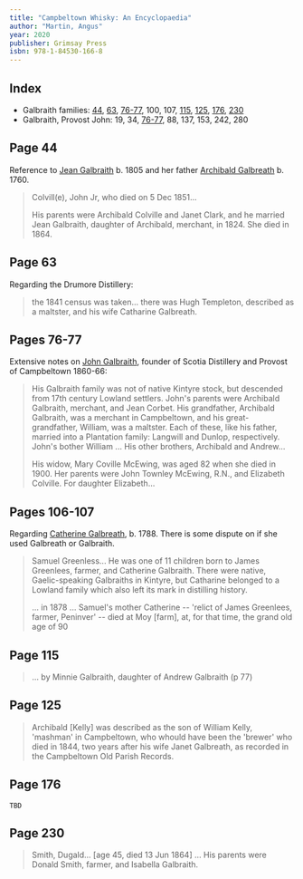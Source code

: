 ```yaml
---
title: "Campbeltown Whisky: An Encyclopaedia"
author: "Martin, Angus"
year: 2020
publisher: Grimsay Press
isbn: 978-1-84530-166-8
---
```


## Index

* Galbraith families: [44](#page-44), [63](#page-63), [76-77](#pages-76-77), 100, 107, [115](#page-115), [125](#page-125), [176](#page-176), [230](#page-230)
* Galbraith, Provost John: 19, 34, [76-77](#pages-76-77), 88, 137, 153, 242, 280

## Page 44

Reference to [Jean Galbraith](/people/galbraith-jean-1805.md) b. 1805 and her father [Archibald Galbreath](/people/galbreath-archibald-1760.md) b. 1760.

> Colvill(e), John Jr, who died on 5 Dec
> 1851...
>
> His parents were Archibald Colville and Janet Clark, and
> he married Jean Galbraith, daughter of Archibald, merchant,
> in 1824. She died in 1864.

## Page 63

Regarding the Drumore Distillery:

> the 1841 census was taken... there was Hugh Templeton,
> described as a maltster, and his wife Catharine Galbreath.
   
## Pages 76-77

Extensive notes on [John Galbraith](/people/galbraith-john-1809.md), founder of Scotia Distillery and Provost of Campbeltown 1860-66:

> His Galbraith family was not of native Kintyre stock, 
> but descended from 17th century Lowland settlers. John's
> parents were Archibald Galbraith, merchant, and Jean
> Corbet. His grandfather, Archibald Galbraith, was a
> merchant in Campbeltown, and his great-grandfather,
> William, was a maltster. Each of these, like his father,
> married into a Plantation family: Langwill and Dunlop,
> respectively. John's bother William ...  His other brothers,
> Archibald and Andrew...
>
> His widow, Mary Coville McEwing, was aged 82 when she died
> in 1900. Her parents were John Townley McEwing, R.N., and 
> Elizabeth Colville. For daughter Elizabeth...
 
## Pages 106-107
 
 Regarding [Catherine Galbreath](/people/galbreath-catherine-1788.md), b. 1788.  There is some dispute on if she used Galbreath or Galbraith.
 
> Samuel Greenless...  He was one of 11 children born to
> James Greenlees, farmer, and Catherine Galbraith. There were
> native, Gaelic-speaking Galbraiths in Kintyre, but Catharine
> belonged to a Lowland family which also left its mark in
> distilling history.
>
> ... in 1878 ... Samuel's mother Catherine -- 'relict of 
> James Greenlees, farmer, Peninver' -- died at Moy [farm],
> at, for that time, the grand old age of 90

## Page 115

> ... by Minnie Galbraith, daughter of Andrew Galbraith (p 77)
   
## Page 125

> Archibald [Kelly] was described as the son of William Kelly,
> 'mashman' in Campbeltown, who whould have been the 'brewer'
> who died in 1844, two years after his wife Janet Galbreath,
> as recorded in the Campbeltown Old Parish Records.
 
## Page 176

    TBD

## Page 230

> Smith, Dugald... [age 45, died 13 Jun 1864] ... His parents
> were Donald Smith, farmer, and Isabella Galbraith.
